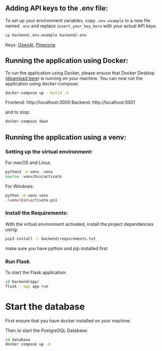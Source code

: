 ## Adding API keys to the .env file:
To set up your environment variables, copy `.env.example` to a new file named `.env` and replace `insert_your_key_here` with your actual API keys.

```bash
cp backend/.env.example backend/.env
```

Keys: [OpenAI](https://platform.openai.com/settings/organization/api-keys),
[Pinecone](https://docs.pinecone.io/guides/get-started/quickstart)

## Running the application using Docker:
To run the application using Docker, please ensure that Docker Desktop ([download here](https://www.docker.com/products/docker-desktop/)) is running on your machine. You can now run the application using docker-compose:

```bash
docker-compose up --build -d
```
Frontend: http://localhost:3000 Backend: http://localhost:5001

and to stop:
```bash
docker-compose down
```

## Running the application using a venv:
### Setting up the virtual environment:

For macOS and Linux:

```bash
python3 -m venv .venv
source .venv/bin/activate
```

For Windows:

```bash
python -m venv venv
.\venv\bin\activate.ps1
```

### Install the Requirements:
With the virtual environment activated, install the project dependencies using:

```bash
pip3 install -r backend/requirements.txt
```
make sure you have python and pip installed first

### Run Flask
To start the Flask application:
```bash
cd backend/app/
flask --app app run
```

# Start the database
First ensure that you have docker installed on your machine.

Then to start the PostgreSQL Database:
```bash
cd database
docker compose up -d
```
